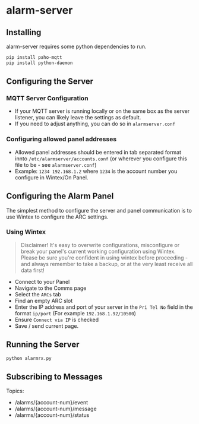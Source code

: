 # alarm-server
## Installing
alarm-server requires some python dependencies to run. 

```bash
pip install paho-mqtt
pip install python-daemon
```

## Configuring the Server
### MQTT Server Configuration
- If your MQTT server is running locally or on the same box as the server listener, you can likely leave the settings as default.
- If you need to adjust anything, you can do so in `alarmserver.conf`

### Configuring allowed panel addresses
- Allowed panel addresses should be entered in tab separated format innto `/etc/alarmserver/accounts.conf` (or wherever you configure this file to be - see `alarmserver.conf`)
- Example: `1234 192.168.1.2` where `1234` is the account number you configure in Wintex/On Panel.
## Configuring the Alarm Panel
The simplest method to configure the server and panel communication is to use Wintex to configure the ARC settings.
### Using Wintex
> Disclaimer! It's easy to overwrite configurations, misconfigure or break your panel's current working configuration using Wintex. Please be sure you're confident in using wintex before proceeding - and always remember to take a backup, or at the very least receive all data first!
- Connect to your Panel
- Navigate to the Comms page
- Select the `ARCs` tab
- Find an empty ARC slot
- Enter the IP address and port of your server in the `Pri Tel No` field in the format `ip/port` (For example `192.168.1.92/10500`)
- Ensure `Connect via IP` is checked
- Save / send current page.

## Running the Server
```bash
python alarmrx.py
```

## Subscribing to Messages
Topics:
- /alarms/{account-num}/event
- /alarms/{account-num}/message
- /alarms/{account-num}/status